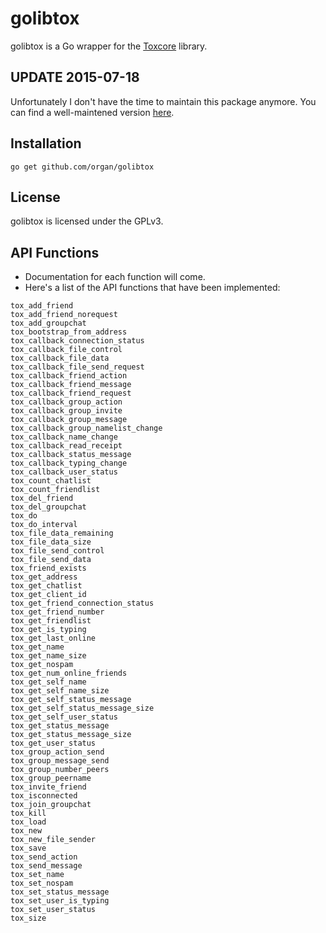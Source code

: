 golibtox
=================

golibtox is a Go wrapper for the [Toxcore](https://github.com/irungentoo/toxcore) library.

## UPDATE 2015-07-18
Unfortunately I don't have the time to maintain this package anymore.
You can find a well-maintened version [here](https://github.com/codedust/go-tox).

## Installation
```
go get github.com/organ/golibtox
```

## License
golibtox is licensed under the GPLv3.

## API Functions
* Documentation for each function will come.
* Here's a list of the API functions that have been implemented:

```
tox_add_friend
tox_add_friend_norequest
tox_add_groupchat
tox_bootstrap_from_address
tox_callback_connection_status
tox_callback_file_control
tox_callback_file_data
tox_callback_file_send_request
tox_callback_friend_action
tox_callback_friend_message
tox_callback_friend_request
tox_callback_group_action
tox_callback_group_invite
tox_callback_group_message
tox_callback_group_namelist_change
tox_callback_name_change
tox_callback_read_receipt
tox_callback_status_message
tox_callback_typing_change
tox_callback_user_status
tox_count_chatlist
tox_count_friendlist
tox_del_friend
tox_del_groupchat
tox_do
tox_do_interval
tox_file_data_remaining
tox_file_data_size
tox_file_send_control
tox_file_send_data
tox_friend_exists
tox_get_address
tox_get_chatlist
tox_get_client_id
tox_get_friend_connection_status
tox_get_friend_number
tox_get_friendlist
tox_get_is_typing
tox_get_last_online
tox_get_name
tox_get_name_size
tox_get_nospam
tox_get_num_online_friends
tox_get_self_name
tox_get_self_name_size
tox_get_self_status_message
tox_get_self_status_message_size
tox_get_self_user_status
tox_get_status_message
tox_get_status_message_size
tox_get_user_status
tox_group_action_send
tox_group_message_send
tox_group_number_peers
tox_group_peername
tox_invite_friend
tox_isconnected
tox_join_groupchat
tox_kill
tox_load
tox_new
tox_new_file_sender
tox_save
tox_send_action
tox_send_message
tox_set_name
tox_set_nospam
tox_set_status_message
tox_set_user_is_typing
tox_set_user_status
tox_size
```

